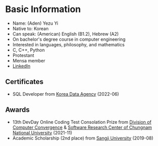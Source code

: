 # Basic Information
- Name\: (Aden) Yezu Yi
- Native to\: Korean
- Can speak\: (American) English (B1.2), Hebrew (A2)
- On bachelor's degree course in computer engineering
- Interested in languages, philosophy, and mathematics
- C, C++, Python
- Protestant
- Mensa member
- [LinkedIn](https://www.linkedin.com/in/yezu-yi/)
## Certificates
- SQL Developer from [Korea Data Agency](https://www.kdata.or.kr/) (2022-06)
## Awards
- 13th DevDay Online Coding Test Consolation Prize from [Division of Computer Convergence](https://computer.cnu.ac.kr/computer/index.do) & [Software Research Center of Chungnam National University](https://sorec.cnu.ac.kr/sorec/index.do) (2021-11)
- Academic Scholarship (2nd place) from [Sangji University](https://www.sangji.ac.kr/kor/index.do) (2019-08)
